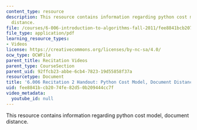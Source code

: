 ```yaml
---
content_type: resource
description: This resource contains information regarding python cost model, document
  distance.
file: /courses/6-006-introduction-to-algorithms-fall-2011/fee8841bcb2074fe82d50b209444cc7f_MIT6_006F11_rec02_handout.pdf
file_type: application/pdf
learning_resource_types:
- Videos
license: https://creativecommons.org/licenses/by-nc-sa/4.0/
ocw_type: OCWFile
parent_title: Recitation Videos
parent_type: CourseSection
parent_uid: 92ffcb23-abbe-6cb4-7823-19d55858f37a
resourcetype: Document
title: '6.006 Recitation 2 Handout: Python Cost Model, Document Distance'
uid: fee8841b-cb20-74fe-82d5-0b209444cc7f
video_metadata:
  youtube_id: null
---
```

This resource contains information regarding python cost model, document distance.